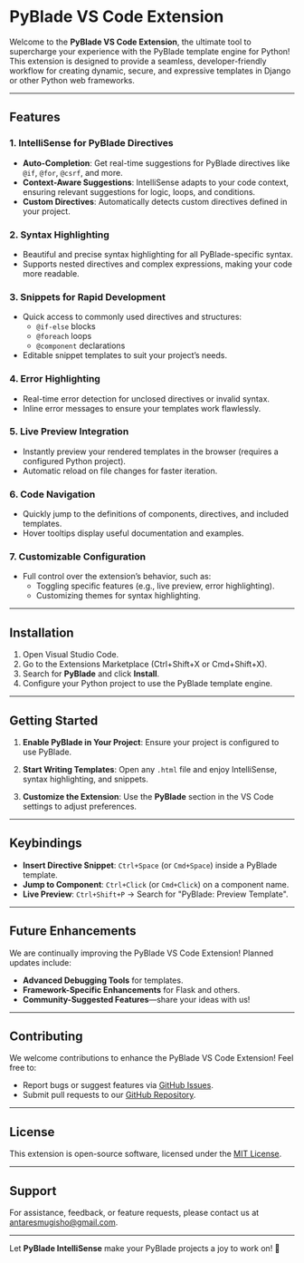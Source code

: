 # PyBlade VS Code Extension

Welcome to the **PyBlade VS Code Extension**, the ultimate tool to supercharge your experience with the PyBlade template engine for Python! This extension is designed to provide a seamless, developer-friendly workflow for creating dynamic, secure, and expressive templates in Django or other Python web frameworks.

---

## Features

### 1. **IntelliSense for PyBlade Directives**
- **Auto-Completion**: Get real-time suggestions for PyBlade directives like `@if`, `@for`, `@csrf`, and more.
- **Context-Aware Suggestions**: IntelliSense adapts to your code context, ensuring relevant suggestions for logic, loops, and conditions.
- **Custom Directives**: Automatically detects custom directives defined in your project.

### 2. **Syntax Highlighting**
- Beautiful and precise syntax highlighting for all PyBlade-specific syntax.
- Supports nested directives and complex expressions, making your code more readable.

### 3. **Snippets for Rapid Development**
- Quick access to commonly used directives and structures:
  - `@if-else` blocks
  - `@foreach` loops
  - `@component` declarations
- Editable snippet templates to suit your project’s needs.

### 4. **Error Highlighting**
- Real-time error detection for unclosed directives or invalid syntax.
- Inline error messages to ensure your templates work flawlessly.

### 5. **Live Preview Integration**
- Instantly preview your rendered templates in the browser (requires a configured Python project).
- Automatic reload on file changes for faster iteration.

### 6. **Code Navigation**
- Quickly jump to the definitions of components, directives, and included templates.
- Hover tooltips display useful documentation and examples.

### 7. **Customizable Configuration**
- Full control over the extension’s behavior, such as:
  - Toggling specific features (e.g., live preview, error highlighting).
  - Customizing themes for syntax highlighting.

---

## Installation

1. Open Visual Studio Code.
2. Go to the Extensions Marketplace (Ctrl+Shift+X or Cmd+Shift+X).
3. Search for **PyBlade** and click **Install**.
4. Configure your Python project to use the PyBlade template engine.

---

## Getting Started

1. **Enable PyBlade in Your Project**: 
   Ensure your project is configured to use PyBlade.


2. **Start Writing Templates**: 
   Open any `.html` file and enjoy IntelliSense, syntax highlighting, and snippets.

3. **Customize the Extension**:
   Use the **PyBlade** section in the VS Code settings to adjust preferences.

---

## Keybindings

- **Insert Directive Snippet**: `Ctrl+Space` (or `Cmd+Space`) inside a PyBlade template.
- **Jump to Component**: `Ctrl+Click` (or `Cmd+Click`) on a component name.
- **Live Preview**: `Ctrl+Shift+P` → Search for "PyBlade: Preview Template".

---

## Future Enhancements

We are continually improving the PyBlade VS Code Extension! Planned updates include:
- **Advanced Debugging Tools** for templates.
- **Framework-Specific Enhancements** for Flask and others.
- **Community-Suggested Features**—share your ideas with us!

---

## Contributing

We welcome contributions to enhance the PyBlade VS Code Extension! Feel free to:
- Report bugs or suggest features via [GitHub Issues](https://github.com/AntaresMugisho/pyblade-intellisense-vscode).
- Submit pull requests to our [GitHub Repository](https://github.com/AntaresMugisho/pyblade-intellisense-vscode).

---

## License

This extension is open-source software, licensed under the [MIT License](LICENSE). 

---

## Support

For assistance, feedback, or feature requests, please contact us at [antaresmugisho@gmail.com](mailto:antaresmugisho@gmail.com). 

---

Let **PyBlade IntelliSense**  make your PyBlade projects a joy to work on! 🚀